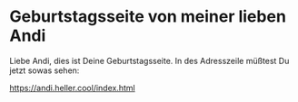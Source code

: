 # Geburtstagsseite von meiner lieben Andi

Liebe Andi, dies ist Deine Geburtstagsseite.
In des Adresszeile müßtest Du jetzt sowas sehen:

https://andi.heller.cool/index.html
